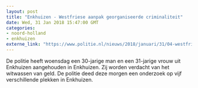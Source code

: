```yaml
---
layout: post
title: "Enkhuizen - Westfriese aanpak georganiseerde criminaliteit"
date: Wed, 31 Jan 2018 15:47:00 GMT
categories: 
- noord-holland 
- enkhuizen 
externe_link: "https://www.politie.nl/nieuws/2018/januari/31/04-westfriese-aanpak-georganiseerde-criminaliteit.html"
---
```


De politie heeft woensdag een 30-jarige man en een 31-jarige vrouw uit Enkhuizen aangehouden in Enkhuizen. Zij worden verdacht van het witwassen van geld. De politie deed deze morgen een onderzoek op vijf verschillende plekken in Enkhuizen.

